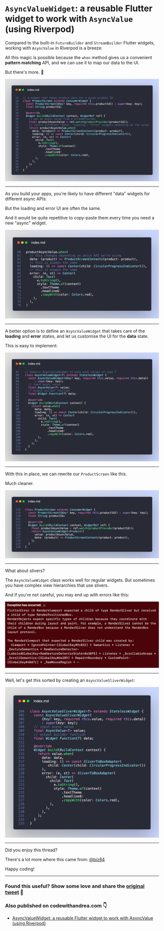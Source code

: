 # `AsyncValueWidget`: a reusable Flutter widget to work with `AsyncValue` (using Riverpod)

Compared to the built-in `FutureBuilder` and `StreamBuilder` Flutter widgets, working with `AsyncValue` in Riverpod is a breeze:

All this magic is possible because the `when` method gives us a convenient **pattern matching** API, and we can use it to map our data to the UI. 

But there's more. 🧵

![](016_product_screen.png)

---

As you build your apps, you're likely to have different "data" widgets for different async APIs:

But the loading and error UI are often the same.

And it would be quite repetitive to copy-paste them every time you need a new "async" widget.

![](016_loading_error_same.png)

---

A better option is to define an `AsyncValueWidget` that takes care of the **loading** and **error** states, and let us customise the UI for the **data** state.

This is easy to implement:

![](016_async_value_widget.png)

---

With this in place, we can rewrite our `ProductScreen` like this.

Much cleaner.

![](016_ProductScreen_async.png)

---

What about slivers? 

The `AsyncValueWidget` class works well for regular widgets. But sometimes you have complex view hierarchies that use slivers.

And if you're not careful, you may end up with errors like this:

![](016_sliver_errors.png)

---

Well, let's get this sorted by creating an `AsyncValueSliverWidget`:

![](016_async_value_sliver_widget.png)

---

Did you enjoy this thread?

There's a lot more where this came from: [@biz84](https://twitter.com/biz84)

Happy coding!

---

### Found this useful? Show some love and share the [original tweet](https://twitter.com/biz84/status/1447949847361998849) 🙏

### Also published on codewithandrea.com 👇

- [AsyncValueWidget: a reusable Flutter widget to work with AsyncValue (using Riverpod)](https://codewithandrea.com/articles/async-value-widget-riverpod/)

